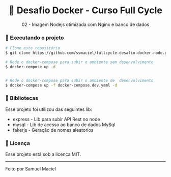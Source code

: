<h1 align="center">
    🚀 Desafio Docker - Curso Full Cycle
</h1>

<p align="center">02 - Imagem Nodejs otimizada com Nginx e banco de dados</p>

### 📙 Executando o projeto

```bash
# Clone este repositório
$ git clone https://github.com/ssmaciel/fullcycle-desafio-docker-node.git

# Rode o docker-compose para subir o ambiente sem desenvolvimento
$ docker-compose up -d


# Rode o docker-compose para subir o ambiente de  desenvolvimento
$ docker-compose up -f docker-compose.dev.yaml -d

```


### 📕 Bibliotecas

Esse projeto foi utilizou das seguintes lib:

- express - Lib para subir API Rest no node
- mysql - Lib de acesso ao banco de dados MySql
- fakerjs - Geração de nomes aleatorios

### 📝 Licença

Esse projeto está sob a licença MIT.

<hr/>

Feito por Samuel Maciel